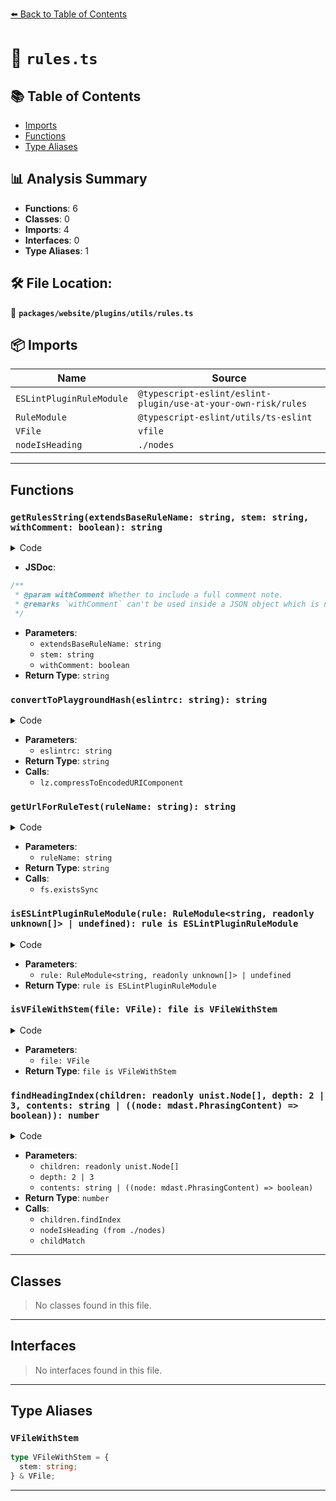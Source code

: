 [⬅️ Back to Table of Contents](../../../../index.md)

# 📄 `rules.ts`

## 📚 Table of Contents

- [Imports](#imports)
- [Functions](#functions)
- [Type Aliases](#type-aliases)

## 📊 Analysis Summary

- **Functions**: 6
- **Classes**: 0
- **Imports**: 4
- **Interfaces**: 0
- **Type Aliases**: 1

## 🛠️ File Location:
📂 **`packages/website/plugins/utils/rules.ts`**

## 📦 Imports

| Name | Source |
|------|--------|
| `ESLintPluginRuleModule` | `@typescript-eslint/eslint-plugin/use-at-your-own-risk/rules` |
| `RuleModule` | `@typescript-eslint/utils/ts-eslint` |
| `VFile` | `vfile` |
| `nodeIsHeading` | `./nodes` |


---

## Functions

### `getRulesString(extendsBaseRuleName: string, stem: string, withComment: boolean): string`

<details><summary>Code</summary>

```ts
export function getRulesString(
  extendsBaseRuleName: string,
  stem: string,
  withComment: boolean,
): string {
  return `{${
    withComment
      ? '\n    // Note: you must disable the base rule as it can report incorrect errors'
      : ''
  }
    "${extendsBaseRuleName}": "off",
    "@typescript-eslint/${stem}": "error"
  }`;
}
```
</details>

- **JSDoc**:
```ts
/**
 * @param withComment Whether to include a full comment note.
 * @remarks `withComment` can't be used inside a JSON object which is needed for eslintrc in the playground
 */
```

- **Parameters**:
  - `extendsBaseRuleName: string`
  - `stem: string`
  - `withComment: boolean`
- **Return Type**: `string`
### `convertToPlaygroundHash(eslintrc: string): string`

<details><summary>Code</summary>

```ts
export function convertToPlaygroundHash(eslintrc: string): string {
  return lz.compressToEncodedURIComponent(eslintrc);
}
```
</details>

- **Parameters**:
  - `eslintrc: string`
- **Return Type**: `string`
- **Calls**:
  - `lz.compressToEncodedURIComponent`
### `getUrlForRuleTest(ruleName: string): string`

<details><summary>Code</summary>

```ts
export function getUrlForRuleTest(ruleName: string): string {
  for (const localPath of [
    `tests/rules/${ruleName}.test.ts`,
    `tests/rules/${ruleName}/`,
  ]) {
    if (fs.existsSync(`${eslintPluginDirectory}/${localPath}`)) {
      return `${sourceUrlPrefix}${localPath}`;
    }
  }

  throw new Error(`Could not find test file for ${ruleName}.`);
}
```
</details>

- **Parameters**:
  - `ruleName: string`
- **Return Type**: `string`
- **Calls**:
  - `fs.existsSync`
### `isESLintPluginRuleModule(rule: RuleModule<string, readonly unknown[]> | undefined): rule is ESLintPluginRuleModule`

<details><summary>Code</summary>

```ts
export function isESLintPluginRuleModule(
  rule: RuleModule<string, readonly unknown[]> | undefined,
): rule is ESLintPluginRuleModule {
  return !!rule?.meta.docs;
}
```
</details>

- **Parameters**:
  - `rule: RuleModule<string, readonly unknown[]> | undefined`
- **Return Type**: `rule is ESLintPluginRuleModule`
### `isVFileWithStem(file: VFile): file is VFileWithStem`

<details><summary>Code</summary>

```ts
export function isVFileWithStem(file: VFile): file is VFileWithStem {
  return !!file.stem;
}
```
</details>

- **Parameters**:
  - `file: VFile`
- **Return Type**: `file is VFileWithStem`
### `findHeadingIndex(children: readonly unist.Node[], depth: 2 | 3, contents: string | ((node: mdast.PhrasingContent) => boolean)): number`

<details><summary>Code</summary>

```ts
export function findHeadingIndex(
  children: readonly unist.Node[],
  depth: 2 | 3,
  contents: string | ((node: mdast.PhrasingContent) => boolean),
): number {
  const childMatch =
    typeof contents === 'string'
      ? (node: mdast.PhrasingContent): boolean =>
          node.type === 'text' && node.value === contents
      : contents;

  return children.findIndex(
    node =>
      nodeIsHeading(node) &&
      node.depth === depth &&
      node.children.length === 1 &&
      childMatch(node.children[0]),
  );
}
```
</details>

- **Parameters**:
  - `children: readonly unist.Node[]`
  - `depth: 2 | 3`
  - `contents: string | ((node: mdast.PhrasingContent) => boolean)`
- **Return Type**: `number`
- **Calls**:
  - `children.findIndex`
  - `nodeIsHeading (from ./nodes)`
  - `childMatch`

---

## Classes

> No classes found in this file.


---

## Interfaces

> No interfaces found in this file.


---

## Type Aliases

### `VFileWithStem`

```ts
type VFileWithStem = {
  stem: string;
} & VFile;
```


---